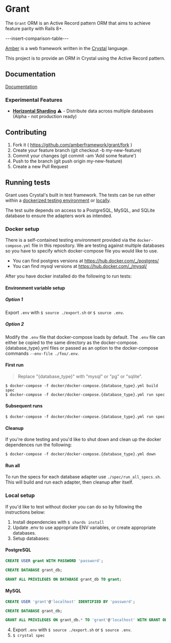 # Grant

The `Grant` ORM is an Active Record pattern ORM that aims to achieve feature parity with Rails 8+.

---insert-comparison-table---

[Amber](https://github.com/amberframework/amber) is a web framework written in
the [Crystal](https://github.com/crystal-lang/crystal) language.

This project is to provide an ORM in Crystal using the Active Record pattern.

## Documentation

[Documentation](docs/readme.md)

### Experimental Features

- **[Horizontal Sharding](docs/SHARDING.md)** ⚠️ - Distribute data across multiple databases (Alpha - not production ready)

## Contributing

1. Fork it ( https://github.com/amberframework/grant/fork )
2. Create your feature branch (git checkout -b my-new-feature)
3. Commit your changes (git commit -am 'Add some feature')
4. Push to the branch (git push origin my-new-feature)
5. Create a new Pull Request

## Running tests
Grant uses Crystal's built in test framework. The tests can be run either within a [dockerized testing environment](#docker-setup) or [locally](#local-setup). 

The test suite depends on access to a PostgreSQL, MySQL, and SQLite database to ensure the adapters work as intended.

### Docker setup

There is a self-contained testing environment provided via the `docker-compose.yml` file in this repository.
We are testing against multiple databases so you have to specify which docker-compose file you would like to use.

- You can find postgres versions at https://hub.docker.com/_/postgres/
- You can find mysql versions at https://hub.docker.com/_/mysql/

After you have docker installed do the following to run tests:
#### Environment variable setup
##### Option 1
Export `.env` with `$ source ./export.sh` or `$ source .env`.

##### Option 2
Modify the `.env` file that docker-compose loads by default. The `.env` file can either be copied to the same directory as the docker-compose.{database_type}.yml files or passed as an option to the docker-compose commands `--env-file ./foo/.env`.

#### First run
> Replace "{database_type}" with "mysql" or "pg" or "sqlite". 

```
$ docker-compose -f docker/docker-compose.{database_type}.yml build spec
$ docker-compose -f docker/docker-compose.{database_type}.yml run spec
```

#### Subsequent runs

```
$ docker-compose -f docker/docker-compose.{database_type}.yml run spec
```

#### Cleanup

If you're done testing and you'd like to shut down and clean up the docker dependences run the following:

```
$ docker-compose -f docker/docker-compose.{database_type}.yml down
```

#### Run all

To run the specs for each database adapter use `./spec/run_all_specs.sh`.    This will build and run each adapter, then cleanup after itself.

### Local setup

If you'd like to test without docker you can do so by following the instructions below:

1. Install dependencies with `$ shards install `
2. Update .env to use appropriate ENV variables, or create appropriate databases.
3. Setup databases:

#### PostgreSQL

```sql
CREATE USER grant WITH PASSWORD 'password';

CREATE DATABASE grant_db;

GRANT ALL PRIVILEGES ON DATABASE grant_db TO grant;
```

#### MySQL

```sql
CREATE USER 'grant'@'localhost' IDENTIFIED BY 'password';

CREATE DATABASE grant_db;

GRANT ALL PRIVILEGES ON grant_db.* TO 'grant'@'localhost' WITH GRANT OPTION;
```

4. Export `.env` with `$ source ./export.sh` or `$ source .env`.
5. `$ crystal spec`
